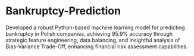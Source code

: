 # Bankruptcy-Prediction
Developed a robust Python-based machine learning model for predicting bankruptcy in Polish companies, achieving 95.9% accuracy through strategic feature engineering, data balancing, and insightful analysis of Bias-Variance Trade-Off, enhancing financial risk assessment capabilities.
